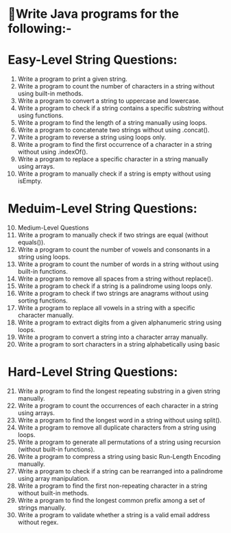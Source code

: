 # 🔗Write Java programs for the following:-

# Easy-Level String Questions:

1. Write a program to print a given string.
2. Write a program to count the number of characters in a string without using built-in methods.
3. Write a program to convert a string to uppercase and lowercase.
4. Write a program to check if a string contains a specific substring without using functions.
5. Write a program to find the length of a string manually using loops.
6. Write a program to concatenate two strings without using .concat().
7. Write a program to reverse a string using loops only.
8. Write a program to find the first occurrence of a character in a string without using .indexOf().
9. Write a program to replace a specific character in a string manually using arrays.
10. Write a program to manually check if a string is empty without using isEmpty.

# Meduim-Level String Questions:

10. Medium-Level Questions 
11. Write a program to manually check if two strings are equal (without equals()).
12. Write a program to count the number of vowels and consonants in a string using loops.
13. Write a program to count the number of words in a string without using built-in functions.
14. Write a program to remove all spaces from a string without replace().
15. Write a program to check if a string is a palindrome using loops only.
16. Write a program to check if two strings are anagrams without using sorting functions.
17. Write a program to replace all vowels in a string with a specific character manually.
18. Write a program to extract digits from a given alphanumeric string using loops.
19. Write a program to convert a string into a character array manually.
20. Write a program to sort characters in a string alphabetically using basic

# Hard-Level String Questions:

21. Write a program to find the longest repeating substring in a given string manually.
22. Write a program to count the occurrences of each character in a string using arrays.
23. Write a program to find the longest word in a string without using split().
24. Write a program to remove all duplicate characters from a string using loops.
25. Write a program to generate all permutations of a string using recursion (without built-in functions).
26. Write a program to compress a string using basic Run-Length Encoding manually.
27. Write a program to check if a string can be rearranged into a palindrome using array manipulation.
28. Write a program to find the first non-repeating character in a string without built-in methods.
29. Write a program to find the longest common prefix among a set of strings manually.
30. Write a program to validate whether a string is a valid email address without regex.